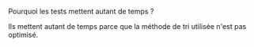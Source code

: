 Pourquoi les tests mettent autant de temps ?

Ils mettent autant de temps parce que la méthode de tri utilisée n'est pas optimisé.